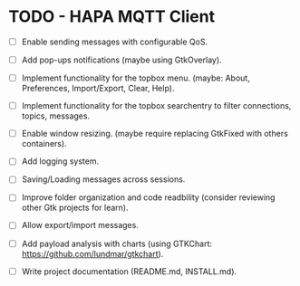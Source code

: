 # TODO - HAPA MQTT Client

- [ ] Enable sending messages with configurable QoS.
- [ ] Add pop-ups notifications (maybe using GtkOverlay).
- [ ] Implement functionality for the topbox menu. (maybe: About, Preferences, Import/Export, Clear, Help).
- [ ] Implement functionality for the topbox searchentry to filter connections, topics, messages.
- [ ] Enable window resizing. (maybe require replacing GtkFixed with others containers).
- [ ] Add logging system.
- [ ] Saving/Loading messages across sessions.
- [ ] Improve folder organization and code readbility (consider reviewing other Gtk projects for learn).
- [ ] Allow export/import messages.
- [ ] Add payload analysis with charts (using GTKChart: https://github.com/lundmar/gtkchart).
- [ ] Write project documentation (README.md, INSTALL.md).


